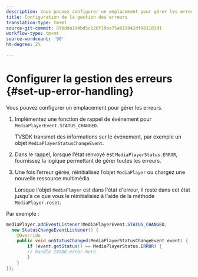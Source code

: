 ```yaml
---
description: Vous pouvez configurer un emplacement pour gérer les erreurs.
title: Configuration de la gestion des erreurs
translation-type: tm+mt
source-git-commit: 89bdda1d4bd5c126f19ba75a819942df901183d1
workflow-type: tm+mt
source-wordcount: '90'
ht-degree: 2%

---
```



# Configurer la gestion des erreurs {#set-up-error-handling}

Vous pouvez configurer un emplacement pour gérer les erreurs.

1. Implémentez une fonction de rappel de événement pour `MediaPlayerEvent.STATUS_CHANGED`.

   TVSDK transmet des informations sur le événement, par exemple un objet `MediaPlayerStatusChangeEvent`.
1. Dans le rappel, lorsque l’état renvoyé est `MediaPlayerStatus.ERROR`, fournissez la logique permettant de gérer toutes les erreurs.
1. Une fois l’erreur gérée, réinitialisez l’objet `MediaPlayer` ou chargez une nouvelle ressource multimédia.

   Lorsque l&#39;objet `MediaPlayer` est dans l&#39;état d&#39;erreur, il reste dans cet état jusqu&#39;à ce que vous le réinitialisiez à l&#39;aide de la méthode `MediaPlayer.reset`.

<!--<a id="example_E74BB605ED08450295B8902F1E4BB8F5"></a>-->

Par exemple :

```java
mediaPlayer.addEventListener(MediaPlayerEvent.STATUS_CHANGED,  
  new StatusChangeEventListener() { 
    @Override 
    public void onStatusChanged(MediaPlayerStatusChangeEvent event) { 
        if (event.getStatus() == MediaPlayerStatus.ERROR) { 
        // handle TVSDK error here 
        } 
    } 
});
```

